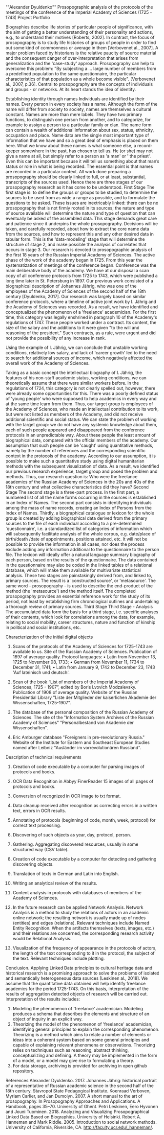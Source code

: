 ""Alexander Dyuldenko""
Prosopographic analysis of the protocols of the meetings of the conference of the Imperial Academy of Sciences (1725 - 1743)
Project Portfolio 

Biographies describe life stories of particular people of significance, with the aim of getting a better understanding of their personality and actions, e.g., to understand their motives [Roberts, 2002]. In contrast, the focus of prosopography is to study life histories of groups of people in order to find out some kind of commonness or average in them [Verbovenet al., 2007].
A major problem faced by historians is the relative paucity of source material and the consequent danger of over-interpretation that arises from generalization and the 'case-study' approach.
Prosopography can help to overcome this problem: "By subjecting a … large number of members from a predefined population to the same questionnaire, the particular characteristics of that population as a whole become visible".
[Verbovenet al., 2007, p.36].
Central to prosopography are the concepts of individuals and groups - or networks. At its heart stands the idea of identity.

Establishing identity through names
Individuals are identified by their names. Every person in every society has a name. Although the form of the name will differ from society to society, names are themselves a cultural constant.
Names are more than mere labels. They have two primary functions, to distinguish one person from another, and to categorize, for example to assign a person to a particular family or clan. The name form can contain a wealth of additional information about sex, status, ethnicity, occupation and place.
Name data are the single most important type of information that we have and so a great deal of emphasis is placed on them here. What we know about these names is what someone else, a record-keeper somewhere in the past, has chosen to tell us. He (or she) may not give a name at all, but simply refer to a person as 'a man' or ' the priest'. Even this can be important because it will tell us something about that man’s status or role in what is being recorded. The essential point is that names are recorded in a particular context.  All work done preparing a prosopography should be clearly linked to full, or at least, substantial, transcripts of the sources used.
Hence there are three stages of our prosopography research as it has come to be understood.
First Stage
The first stage is: 
to define the groups or groups to be studied, to determine the sources to be used from as wide a range as possible, and to formulate the questions to be asked.
These issues are inextricably linked: there can be no prosopography that is not firmly rooted in its sources; the nature and type of source available will determine the nature and type of question that can eventually be asked of the assembled data.
This stage demands great care and patience since it underpins the whole prosopography. Decisions will be taken, and carefully recorded, about how to extract the core name data from the sources, and how to represent this and any other desired data in tabular form. This is the 'data-modeling' stage that will determine the structure of stage 2, and make possible the analysis of correlates that occurs in stage 3.
Our research is devoted to prosopographic analysis of the first 18 years of the Russian Imperial Academy of Sciences. The active phase of the work of the academy began in 1725. From this year the systematization of meetings of the conference began. Conference was the main deliberative body of the academy. 
We have at our disposal a scan copy of all conference protocols from 1725 to 1743, which were published a long time later in St. Petersburg in 1897.
Our previous work consisted of a biographical description of Johannes Jährig, who was one of the employees of the Academy of Sciences of the second half of the 18th century [Dyuldenko, 2017]. Our research was largely based on similar conference protocols, where a timeline of active joint work by I. Jährig and the Academy of Sciences was recorded.
As a result, we have identified and conceptualized the phenomenon of a 'freelance' academician. For the first time, this category was legally enshrined in paragraph 10 of the Academy's regulations of 1747. These people worked under a contract. Its content, the size of the salary and the additions to it were given "to the will and reasoning of the president."
Such contracts, as a rule, were urgent and did not provide the possibility of any increase in rank.

Using the example of I. Jährig, we can conclude that unstable working conditions, relatively low salary, and lack of 'career growth' led to the need to search for additional sources of income, which negatively affected the overall work of the Academy of Sciences.

Taking as a basic concept the intellectual biography of I. Jährig, the features of his non-staff academic status, working conditions, we can theoretically assume that there were similar workers before.
In the regulations of 1724, this category is not clearly spelled out, however, there were already some opportunities for this. There was a poorly defined status of 'young people' who were supposed to help academics in every way and at the same time learn from them.
Thus, our target group is employees of the Academy of Sciences, who made an intellectual contribution to its work, but were not listed as members of the Academy, and did not receive additional scientific and social status.
We can state the problem of working with the target group: we do not have any systemic knowledge about them, each of such people appeared and disappeared from the conference protocols in an unpredictable way. About these people the least amount of biographical data, compared with the official members of the academy.
Our assumption that such people can be 'caught' using quantitative methods, namely by the number of references and the corresponding scientific context in the protocols of the academy. According to our assumption, it is possible to make such a quantitative study using digital humanitarian methods with the subsequent visualization of data.
As a result, we identified our previous research experience, target group and posed the problem and methods.
Thus, our research question is: Who were the freelance academics of the Russian Academy of Sciences in the 20s and 40s of the 18th century and what collective characteristics did they have?
Second Stage
The second stage is a three-part process.
In the first part, a numbered list of all the name forms occurring in the sources is established in an Index of Names.
The second part consists in identifying individuals among the mass of name records, creating an Index of Persons from the Index of Names.
Thirdly, a biographical catalogue or lexicon for the whole group is created by adding biographical data derived from the primary sources to the file of each individual according to a pre-determined 'questionnaire', i.e. a standardized list of categories of information which will subsequently facilitate analysis of the whole corpus, e.g. date/place of birth/death /date of appointments, positions attained, etc. It will not be possible to provide the information in all cases, nor does the process exclude adding any information additional to the questionnaire to the person file. 
The lexicon will ideally offer a natural language summary biography of each person, based on the results of the questionnaire. The data contained in the questionnaire may also be coded in the linked tables of a relational database, which will make them available for multivariate statistical analysis. 
These two stages are painstakingly derived from, and linked to, primary sources. The result is a 'constructed source', or 'metasource'. The same word - prosopography - is used to describe the end-product of the method (the 'metasource') and the method itself. The completed prosopography provides an essential reference work for the study of its period, not least by establishing firm chronological outlines and undertaking a thorough review of primary sources.
Third Stage
Third Stage - Analysis
The accumulated data form the basis for a third stage, i.e. specific analyses of their contents, which look for correlations among the data, for example, relating to social mobility, career structures, nature and function of kinship in political and social institutions, etc.

Characterization of the initial digital objects 

1.	Scans of the protocols of the Academy of Sciences for 1725-1743 are available to us. Site of the Russian Academy of Sciences. Publication of 1897 of average quality. Protocol languages:
• Latin from November 13, 1725 to November 08, 1733;
• German from November 11, 1734 to December 31, 1741;
• Latin from January 9, 1742 to December 23, 1743 'Auf lateinisch und deutsch'.

2.	Scan of the book “List of members of the Imperial Academy of Sciences, 1725 - 1907”, edited by Boris Lvovich Modzalevsky. Publication of 1908 of average quality. Website of the Russian Presidential Library "Liste der Mitglieder der kaiserlichen Akademie der Wissenschaften, 1725-1907".

3.	The database of the personal composition of the Russian Academy of Sciences. The site of the "Information System Archives of the Russian Academy of Sciences" "Personalbestand von Akademie der Wissenschaften".

4.	Eric Amburger database "Foreigners in pre-revolutionary Russia." Website of the Institute for Eastern and Southeast European Studies named after Leibniz "Ausländer im vorrevolutionären Russland".


Description of technical requirements 
1.	 Creation of code executable by a computer for parsing images of protocols and books.

2.	OCR Data Recognition in Abbyy FinerReader 15 images of all pages of protocols and books. 

3.	Conversion of recognized in OCR image to txt format. 

4.	Data cleanup received after recognition as correcting errors in a written text, errors in OCR results.

5.	Annotating of protocols (beginning of code, month, week, protocol) for correct text processing. 

6.	Discovering of such objects as year, day, protocol, person.

7.	Gathering. Aggregating discovered resources, usually in some structured way (CSV table).

8.	Creation of code executable by a computer for detecting and gathering discovering objects.

9.	Translation of texts in German and Latin into English.

10.	Writing an analytical review of the results. 

11.	Content analysis in protocols with databases of members of the Academy of Sciences. 

12.	In the future research can be applied Network Analysis. Network Analysis is a method to study the relations of actors in an academic online network; the resulting network is usually made up of nodes (entities) and edges (relations). Relevant techniques include Named Entity Recognition. When the artifacts themselves (texts, images, etc.) and their relations are concerned, the corresponding research activity would be Relational Analysis.

13.	Visualization of the frequency of appearance in the protocols of actors, the length of the text corresponding to it in the protocol, the subject of the text. Relevant techniques include plotting. 

Conclusion. 
Applying Linked Data principles to cultural heritage data and historical research is a promising approach to solve the problems of isolated and semantically heterogeneous data sources [Leskinen al., 2018]. We assume that the quantitative data obtained will help identify freelance academics for the period 1725-1743. On this basis, interpretation of the results of aggregation detected objects of research will be carried out. 
Interpretation of the results includes:
1.	Modeling the phenomenon of 'freelance' academician. Modeling produces a schema that describes the elements and structure of an object of inquiry in an explicit way.
2.	Theorizing the model of the phenomenon of 'freelance' academician, identifying general principles to explain the corresponding phenomenon. Theorizing is a method which aims to relate a number of elements or ideas into a coherent system based on some general principles and capable of explaining relevant phenomena or observations. Theorizing relies on techniques such as reasoning, abstract thinking, conceptualizing and defining. A theory may be implemented in the form of a model, or a model may give rise to formulating a theory.
3.	For data storage, archiving is provided for archiving in open github repository.

References
Alexander Dyuldenko. 2017. Johannes Jährig: historical portrait of a representative of Russian academic science in the second half of the 18th century. Stavropol State Pedagogical Institute. 
Koenraad Verboven, Myriam Carlier, and Jan Dumolyn. 2007. A short manual to the art of prosopography. In Prosopography Approaches and Applications. A Handbook, pages 35–70. University of Ghent.
Petri Leskinen, Eero Hyvonen and Jouni Tuominen. 2018. Analyzing and Visualizing Prosopographical Linked Data Based on Biographies. University of Helsinki. 
Robert A. Hanneman and Mark Riddle. 2005. Introduction to social network methods. University of California, Riverside, CA. http://faculty.ucr.edu/_hanneman/.
